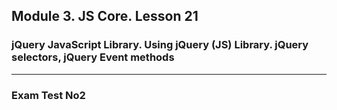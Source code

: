 ## Module 3. JS Core. Lesson 21

### jQuery JavaScript Library. Using jQuery (JS) Library. jQuery selectors, jQuery Event methods
***

### Exam Test No2

